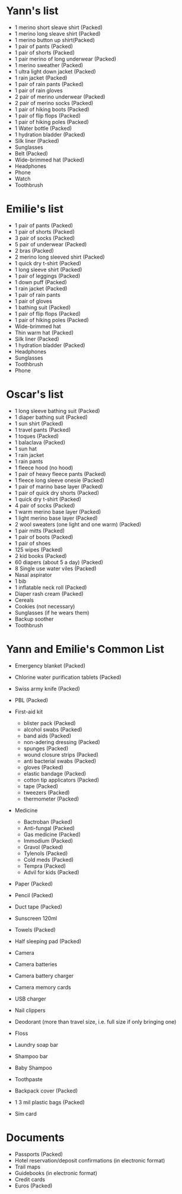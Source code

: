 Yann's list
===========
* 1 merino short sleave shirt (Packed) 
* 1 merino long sleave shirt (Packed) 
* 1 merino button up shirt(Packed) 
* 1 pair of pants (Packed) 
* 1 pair of shorts (Packed) 
* 1 pair merino of long underwear (Packed) 
* 1 merino sweather (Packed) 
* 1 ultra light down jacket (Packed) 
* 1 rain jacket (Packed) 
* 1 pair of rain pants (Packed) 
* 1 pair of rain gloves
* 2 pair of merino underwear (Packed)
* 2 pair of merino socks (Packed) 
* 1 pair of hiking boots (Packed)
* 1 pair of flip flops (Packed)
* 1 pair of hiking poles (Packed)
* 1 Water bottle (Packed)
* 1 hydration bladder (Packed)
* Silk liner (Packed) 
* Sunglasses 
* Belt (Packed)
* Wide-brimmed hat (Packed) 
* Headphones
* Phone
* Watch 
* Toothbrush

Emilie's list
=============
* 1 pair of pants (Packed) 
* 1 pair of shorts (Packed)
* 3 pair of socks (Packed) 
* 5 pair of underwear (Packed)
* 2 bras (Packed) 
* 2 merino long sleeved shirt (Packed) 
* 1 quick dry t-shirt (Packed) 
* 1 long sleeve shirt (Packed) 
* 1 pair of leggings (Packed) 
* 1 down puff (Packed)  
* 1 rain jacket (Packed) 
* 1 pair of rain pants 
* 1 pair of gloves 
* 1 bathing suit (Packed) 
* 1 pair of flip flops (Packed)
* 1 pair of hiking poles (Packed)
* Wide-brimmed hat 
* Thin warm hat (Packed) 
* Silk liner (Packed)
* 1 hydration bladder (Packed)
* Headphones 
* Sunglasses 
* Toothbrush 
* Phone 

Oscar's list
============
* 1 long sleeve bathing suit (Packed) 
* 1 diaper bathing suit (Packed)
* 1 sun shirt (Packed)
* 1 travel pants (Packed) 
* 1 toques (Packed)
* 1 balaclava (Packed)
* 1 sun hat
* 1 rain jacket 
* 1 rain pants 
* 1 fleece hood (no hood)
* 1 pair of heavy fleece pants (Packed) 
* 1 fleece long sleeve onesie  (Packed)
* 1 pair of marino base layer (Packed)
* 1 pair of quick dry shorts (Packed) 
* 1 quick dry t-shirt (Packed)
* 4 pair of socks (Packed) 
* 1 warm merino base layer (Packed) 
* 1 light merino base layer (Packed) 
* 2 wool sweaters (one light and one warm) (Packed) 
* 1 pair mitts (Packed)
* 1 pair of boots (Packed)
* 1 pair of shoes
* 125 wipes (Packed)
* 2 kid books (Packed)
* 60 diapers (about 5 a day) (Packed)
* 8 Single use water viles (Packed)
* Nasal aspirator
* 1 bib 
* 1 inflatable neck roll (Packed)
* Diaper rash cream (Packed)
* Cereals
* Cookies (not necessary)
* Sunglasses (if he wears them)
* Backup soother 
* Toothbrush


Yann and Emilie's Common List
============
* Emergency blanket (Packed)
* Chlorine water purification tablets (Packed)
* Swiss army knife (Packed)
* PBL (Packed)
* First-aid kit
  - blister pack (Packed)
  - alcohol swabs (Packed)
  - band aids (Packed)
  - non-adering dressing (Packed)
  - spunges (Packed)
  - wound closure strips (Packed)
  - anti bacterial swabs (Packed)
  - gloves (Packed)
  - elastic bandage (Packed)
  - cotton tip applicators (Packed)
  - tape (Packed)
  - tweezers (Packed)
  - thermometer (Packed)

* Medicine
  - Bactroban (Packed)
  - Anti-fungal (Packed)
  - Gas medicine (Packed)
  - Immodium (Packed)
  - Gravol (Packed)
  - Tylenols (Packed)
  - Cold meds (Packed)
  - Tempra (Packed)
  - Advil for kids (Packed)
  
* Paper (Packed)
* Pencil (Packed)
* Duct tape (Packed)
* Sunscreen 120ml 
* Towels (Packed)
* Half sleeping pad (Packed)
* Camera 
* Camera batteries 
* Camera battery charger 
* Camera memory cards 
* USB charger 
* Nail clippers 
* Deodorant (more than travel size, i.e. full size if only bringing one)
* Floss 
* Laundry soap bar 
* Shampoo bar 
* Baby Shampoo
* Toothpaste 
* Backpack cover (Packed)
* 1 3 mil plastic bags (Packed)
* Sim card 

Documents
===========
* Passports (Packed)
* Hotel reservation/deposit confirmations (in electronic format)
* Trail maps
* Guidebooks (in electronic format)
* Credit cards 
* Euros (Packed)
